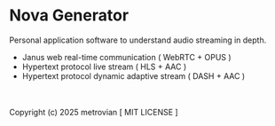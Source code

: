 # Nova Generator #
Personal application software to understand audio streaming in depth.
- Janus web real-time communication ( WebRTC + OPUS )
- Hypertext protocol live stream ( HLS + AAC )
- Hypertext protocol dynamic adaptive stream ( DASH + AAC )

<br/></br>
Copyright (c) 2025 metrovian [ MIT LICENSE ]
